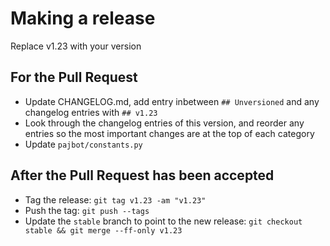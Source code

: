 # Making a release

Replace v1.23 with your version

## For the Pull Request

- Update CHANGELOG.md, add entry inbetween `## Unversioned` and any changelog entries with `## v1.23`
- Look through the changelog entries of this version, and reorder any entries so the most important changes are at the top of each category
- Update `pajbot/constants.py`

## After the Pull Request has been accepted

- Tag the release: `git tag v1.23 -am "v1.23"`
- Push the tag: `git push --tags`
- Update the `stable` branch to point to the new release: `git checkout stable && git merge --ff-only v1.23`
